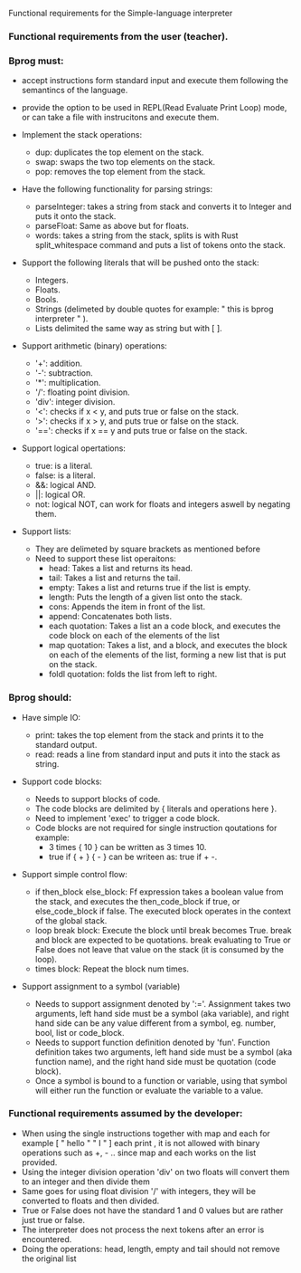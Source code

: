 Functional requirements for the Simple-language interpreter

### Functional requirements from the user (teacher).
### Bprog must: 
- accept instructions form standard input and execute them following the semantincs of the language.
- provide the option to be used in REPL(Read Evaluate Print Loop) mode, or can take a file with instrucitons and execute them. 

- Implement the stack operations:
    - dup:  duplicates the top element on the stack.
    - swap: swaps the two top elements on the stack.
    - pop: removes the top element from the stack.

- Have the following functionality for parsing strings: 
    - parseInteger: takes a string from stack and converts it to Integer and puts it onto the stack.
    - parseFloat: Same as above but for floats.
    - words: takes a string from the stack, splits is with Rust split_whitespace command and puts a list of tokens onto the stack.

- Support the following literals that will be pushed onto the stack:
    - Integers.
    - Floats.
    - Bools.
    - Strings (delimeted by double quotes for example: " this is bprog interpreter " ).
    - Lists delimited the same way as string but with [ ].

- Support arithmetic (binary) operations: 
    - '+': addition.
    - '-': subtraction.
    - '*': multiplication.
    - '/': floating point division.
    - 'div': integer division.
    - '<': checks if x < y, and puts true or false on the stack.
    - '>': checks if x > y, and puts true or false on the stack.
    - '==': checks if x == y and puts true or false on the stack.

- Support logical opertations:
    - true: is a literal.
    - false: is a literal.
    - &&: logical AND.
    - ||: logical OR. 
    - not: logical NOT, can work for floats and integers aswell by negating them.

- Support lists: 
    - They are delimeted by square brackets as mentioned before
    - Need to support these list operaitons:
        - head: Takes a list and returns its head.
        - tail: Takes a list and returns the tail.
        - empty: Takes a list and returns true if the list is empty.
        - length: Puts the length of a given list onto the stack.
        - cons: Appends the item in front of the list.
        - append: Concatenates both lists.
        - each quotation: Takes a list an a code block, and executes the code block on each of the elements of the list
        - map quotation: Takes a list, and a block, and executes the block on each of the elements of the list, forming a new list that is put on the stack.
        - foldl quotation: folds the list from left to right. 

### Bprog should: 

- Have simple IO: 
    - print: takes the top element from the stack and prints it to the standard output.
    - read: reads a line from standard input and puts it into the stack as string.

- Support code blocks: 
    - Needs to support blocks of code.
    - The code blocks are delimited by { literals and operations here }.
    - Need to implement 'exec' to trigger a code block. 
    - Code blocks are not required for single instruction qoutations for example: 
        - 3 times { 10 } can be written as 3 times 10.
        - true if { + } { - } can be writeen as: true if + -.

- Support simple control flow: 
    - if then_block else_block: Ff expression takes a boolean value from the stack, and executes the then_code_block if true, or else_code_block if false. The executed block operates in the context of the global stack.
    - loop break block: Execute the block until break becomes True. break and block are expected to be quotations. break evaluating to True or False does not leave that value on the stack (it is consumed by the loop).
    - times block: Repeat the block num times.
    
- Support assignment to a symbol (variable)
    - Needs to support assignment denoted by ':='. Assignment takes two arguments, left hand side must be a symbol (aka variable), and right hand side can be any value different from a symbol, eg. number, bool, list or code_block.
    - Needs to support function definition denoted by 'fun'. Function definition takes two arguments, left hand side must be a symbol (aka function name), and the right hand side must be quotation (code block).
    - Once a symbol is bound to a function or variable, using that symbol will either run the function or evaluate the variable to a value.

### Functional requirements assumed by the developer: 

- When using the single instructions together with map and each for example [ " hello " " I " ] each print , it is not allowed with binary operations such as +, - .. since map and each works on the list provided.
- Using the integer division operation 'div' on two floats will convert them to an integer and then divide them
- Same goes for using float division '/' with integers, they will be converted to floats and then divided. 
- True or False does not have the standard 1 and 0 values but are rather just true or false. 
- The interpreter does not process the next tokens after an error is encountered. 
- Doing the operations: head, length, empty and tail should not remove the original list

      





